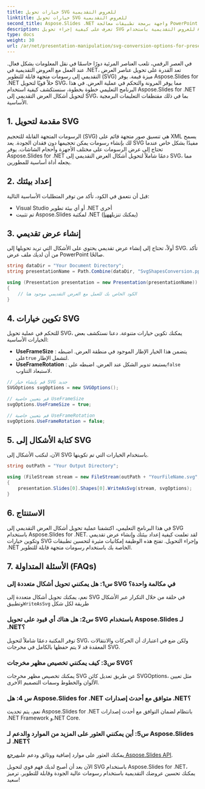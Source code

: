 ```yaml
---
title: خيارات تحويل SVG للعروض التقديمية
linktitle: خيارات تحويل SVG للعروض التقديمية
second_title: Aspose.Slides .NET واجهة برمجة تطبيقات معالجة PowerPoint
description: تعرف على كيفية إجراء تحويل SVG للعروض التقديمية باستخدام Aspose.Slides لـ .NET. يغطي هذا الدليل الشامل إرشادات خطوة بخطوة وأمثلة التعليمات البرمجية المصدر وخيارات تحويل SVG المتنوعة.
type: docs
weight: 30
url: /ar/net/presentation-manipulation/svg-conversion-options-for-presentations/
---
```


في العصر الرقمي، تلعب العناصر المرئية دورًا حاسمًا في نقل المعلومات بشكل فعال. عند العمل مع العروض التقديمية في .NET، تعد القدرة على تحويل عناصر العرض التقديمي إلى رسومات متجهة قابلة للتطوير (SVG) ميزة قيمة. يوفر Aspose.Slides for .NET حلاً قويًا لتحويل SVG، مما يوفر المرونة والتحكم في عملية العرض. في هذا البرنامج التعليمي خطوة بخطوة، سنستكشف كيفية استخدام Aspose.Slides for .NET لتحويل أشكال العرض التقديمي إلى SVG، بما في ذلك مقتطفات التعليمات البرمجية الأساسية.

## 1. مقدمة لتحويل SVG
الرسومات المتجهة القابلة للتحجيم (SVG) هي تنسيق صور متجهة قائم على XML يسمح لك بإنشاء رسومات يمكن تحجيمها دون فقدان الجودة. يعد SVG مفيدًا بشكل خاص عندما تحتاج إلى عرض الرسومات على مختلف الأجهزة وأحجام الشاشات. يوفر Aspose.Slides for .NET دعمًا شاملاً لتحويل أشكال العرض التقديمي إلى SVG، مما يجعله أداة أساسية للمطورين.

## 2. إعداد بيئتك
قبل أن نتعمق في الكود، تأكد من توفر المتطلبات الأساسية التالية:
- Visual Studio أو أي بيئة تطوير .NET أخرى
-  تم تثبيت Aspose.Slides لمكتبة .NET (يمكنك تنزيله[هنا](https://releases.aspose.com/slides/net/))

## 3. إنشاء عرض تقديمي
أولاً، تحتاج إلى إنشاء عرض تقديمي يحتوي على الأشكال التي تريد تحويلها إلى SVG. تأكد من أن لديك ملف عرض PowerPoint صالحًا.

```csharp
string dataDir = "Your Document Directory";
string presentationName = Path.Combine(dataDir, "SvgShapesConversion.pptx");

using (Presentation presentation = new Presentation(presentationName))
{
    // الكود الخاص بك للعمل مع العرض التقديمي موجود هنا
}
```

## 4. تكوين خيارات SVG
للتحكم في عملية تحويل SVG، يمكنك تكوين خيارات متنوعة. دعنا نستكشف بعض الخيارات الأساسية:

- **UseFrameSize** : يتضمن هذا الخيار الإطار الموجود في منطقة العرض. اضبطه على`true` لتشمل الإطار.
- **UseFrameRotation** : يستبعد تدوير الشكل عند العرض. اضبطه على`false` لاستبعاد التناوب.

```csharp
// قم بإنشاء خيار SVG جديد
SVGOptions svgOptions = new SVGOptions();

// قم بتعيين خاصية UseFrameSize
svgOptions.UseFrameSize = true;

// قم بتعيين خاصية UseFrameRotation
svgOptions.UseFrameRotation = false;
```

## 5. كتابة الأشكال إلى SVG
الآن، لنكتب الأشكال إلى SVG باستخدام الخيارات التي تم تكوينها.

```csharp
string outPath = "Your Output Directory";

using (FileStream stream = new FileStream(outPath + "YourFileName.svg", FileMode.Create))
{
    presentation.Slides[0].Shapes[0].WriteAsSvg(stream, svgOptions);
}
```

## 6. الاستنتاج
في هذا البرنامج التعليمي، اكتشفنا عملية تحويل أشكال العرض التقديمي إلى SVG باستخدام Aspose.Slides for .NET. لقد تعلمت كيفية إعداد بيئتك وإنشاء عرض تقديمي وتكوين خيارات SVG وإجراء التحويل. تفتح هذه الوظيفة إمكانيات مثيرة لتحسين تطبيقات .NET الخاصة بك باستخدام رسومات متجهة قابلة للتطوير.

## 7. الأسئلة المتداولة (FAQs)

### س1: هل يمكنني تحويل أشكال متعددة إلى SVG في مكالمة واحدة؟
 نعم، يمكنك تحويل أشكال متعددة إلى SVG في حلقة من خلال التكرار عبر الأشكال وتطبيق`WriteAsSvg` طريقة لكل شكل

### س2: هل هناك أي قيود على تحويل SVG باستخدام Aspose.Slides لـ .NET؟
توفر المكتبة دعمًا شاملاً لتحويل SVG، ولكن ضع في اعتبارك أن الحركات والانتقالات المعقدة قد لا يتم حفظها بالكامل في مخرجات SVG.

### س3: كيف يمكنني تخصيص مظهر مخرجات SVG؟
يمكنك تخصيص مظهر مخرجات SVG عن طريق تعديل كائن SVGOptions، مثل تعيين الألوان والخطوط وسمات التصميم الأخرى.

### س 4: هل Aspose.Slides for .NET متوافق مع أحدث إصدارات .NET؟
نعم، يتم تحديث Aspose.Slides for .NET بانتظام لضمان التوافق مع أحدث إصدارات .NET Framework و.NET Core.

### س5: أين يمكنني العثور على المزيد من الموارد والدعم لـ Aspose.Slides لـ .NET؟
 يمكنك العثور على موارد إضافية ووثائق ودعم على[مرجع Aspose.Slides API](https://reference.aspose.com/slides/net/).

الآن بعد أن أصبح لديك فهم قوي لتحويل SVG باستخدام Aspose.Slides for .NET، يمكنك تحسين عروضك التقديمية باستخدام رسومات عالية الجودة وقابلة للتطوير. ترميز سعيد!
